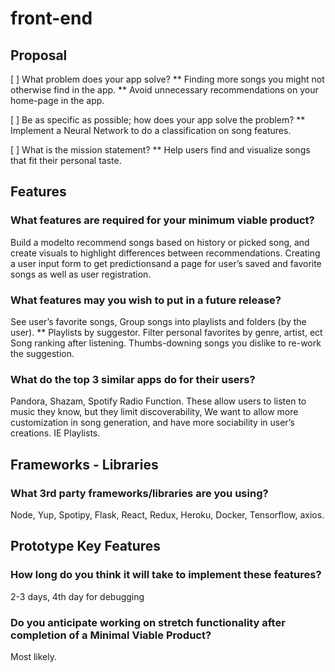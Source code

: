 # front-end

## Proposal

[ ] What problem does your app solve? ** Finding more songs you might not
otherwise find in the app. ** Avoid unnecessary recommendations on your
home-page in the app.

[ ] Be as specific as possible; how does your app solve the problem? \*\*
Implement a Neural Network to do a classification on song features.

[ ] What is the mission statement? \*\* Help users find and visualize songs that
fit their personal taste.

## Features

### What features are required for your minimum viable product? 
Build a modelto recommend songs based on history or picked song, and create visuals to
highlight differences between recommendations. Creating a user input form to get
predictionsand a page for user’s saved and favorite songs as well as user
registration.

### What features may you wish to put in a future release? 
See user’s favorite songs, Group songs into playlists and folders (by the user). **
Playlists by suggestor.  Filter personal favorites by genre, artist, ect 
Song ranking after listening.  Thumbs-downing songs you dislike to re-work the
suggestion.

 ### What do the top 3 similar apps do for their users?  
Pandora, Shazam, Spotify Radio Function.  These allow users to listen to music they know, but
they limit discoverability, We want to allow more customization in song
generation, and have more sociability in user’s creations. IE Playlists.

## Frameworks - Libraries

 ### What 3rd party frameworks/libraries are you using?  
Node, Yup, Spotipy,  Flask,  React,
Redux, Heroku, Docker, Tensorflow, axios.

## Prototype Key Features

 ### How long do you think it will take to implement these features? 
  2-3 days, 4th day for debugging 
 ### Do you anticipate working on stretch functionality after completion of a Minimal Viable Product?  
 Most likely.
